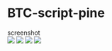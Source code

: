 # BTC-script-pine

screenshot
<br>
<img src='https://github.com/jungh0/BTC-script-pine/blob/master/num1_1.PNG'/>
<img src='https://github.com/jungh0/BTC-script-pine/blob/master/num1_2.PNG'/>
<img src='https://github.com/jungh0/BTC-script-pine/blob/master/num1_3.PNG'/>
<img src='https://github.com/jungh0/BTC-script-pine/blob/master/num1_4.PNG'/>
